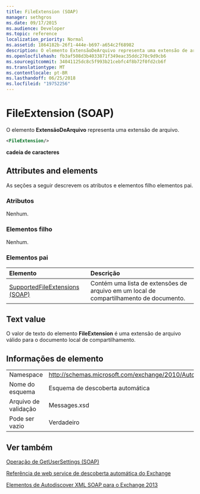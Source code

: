 ```yaml
---
title: FileExtension (SOAP)
manager: sethgros
ms.date: 09/17/2015
ms.audience: Developer
ms.topic: reference
localization_priority: Normal
ms.assetid: 1864182b-26f1-444e-b697-a654c2f68982
description: O elemento ExtensãoDeArquivo representa uma extensão de arquivo.
ms.openlocfilehash: fb3af508d3b4033871f349eac35ddc270c9d9cb6
ms.sourcegitcommit: 34041125dc8c5f993b21cebfc4f8b72f0fd2cb6f
ms.translationtype: MT
ms.contentlocale: pt-BR
ms.lasthandoff: 06/25/2018
ms.locfileid: "19752256"
---
```

# <a name="fileextension-soap"></a>FileExtension (SOAP)

O elemento **ExtensãoDeArquivo** representa uma extensão de arquivo. 
  
```XML
<FileExtension/>
```

 **cadeia de caracteres**
## <a name="attributes-and-elements"></a>Attributes and elements

As seções a seguir descrevem os atributos e elementos filho elementos pai.
  
### <a name="attributes"></a>Atributos

Nenhum.
  
### <a name="child-elements"></a>Elementos filho

Nenhum.
  
### <a name="parent-elements"></a>Elementos pai

|**Elemento**|**Descrição**|
|:-----|:-----|
|[SupportedFileExtensions (SOAP)](supportedfileextensions-soap.md) <br/> |Contém uma lista de extensões de arquivo em um local de compartilhamento de documento.  <br/> |
   
## <a name="text-value"></a>Text value

O valor de texto do elemento **FileExtension** é uma extensão de arquivo válido para o documento local de compartilhamento. 
  
## <a name="element-information"></a>Informações de elemento

|||
|:-----|:-----|
|Namespace  <br/> |http://schemas.microsoft.com/exchange/2010/Autodiscover  <br/> |
|Nome do esquema  <br/> |Esquema de descoberta automática  <br/> |
|Arquivo de validação  <br/> |Messages.xsd  <br/> |
|Pode ser vazio  <br/> |Verdadeiro  <br/> |
   
## <a name="see-also"></a>Ver também



[Operação de GetUserSettings (SOAP)](getusersettings-operation-soap.md)


[Referência de web service de descoberta automática do Exchange](autodiscover-web-service-reference-for-exchange.md)
  
[Elementos de Autodiscover XML SOAP para o Exchange 2013](soap-autodiscover-xml-elements-for-exchange-2013.md)


